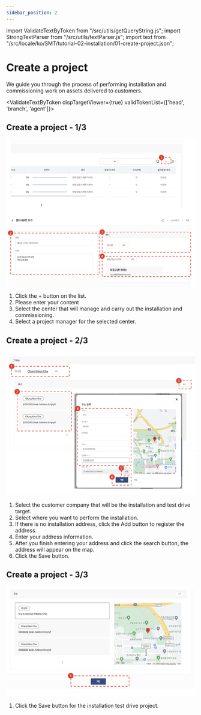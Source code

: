 ```yaml
---
sidebar_position: 2
---
```


import ValidateTextByToken from "/src/utils/getQueryString.js";
import StrongTextParser from "/src/utils/textParser.js";
import text from "/src/locale/ko/SMT/tutorial-02-installation/01-create-project.json";



# Create a project

We guide you through the process of performing installation and commissioning work on assets delivered to customers.

<ValidateTextByToken dispTargetViewer={true} validTokenList={['head', 'branch', 'agent']}>

## Create a project - 1/3

![002](./img/002.png)

1. Click the + button on the list.
1. Please enter your content
1. Select the center that will manage and carry out the installation and commissioning.
1. Select a project manager for the selected center.

## Create a project - 2/3

![003](./img/003.png)
1. Select the customer company that will be the installation and test drive target.
1. Select where you want to perform the installation.
1. If there is no installation address, click the Add button to register the address.
1. Enter your address information.
1. After you finish entering your address and click the search button, the address will appear on the map.
1. Click the Save button.

## Create a project - 3/3

![004](./img/004.png)

1. Click the Save button for the installation test drive project.

</ValidateTextByToken>
